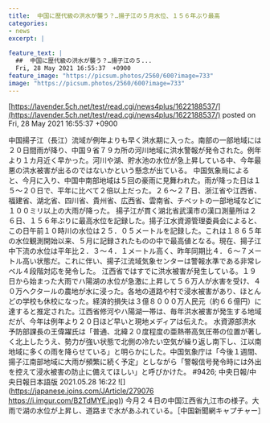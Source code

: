 ```yaml
---
title:  中国に歴代級の洪水が襲う？…揚子江の５月水位、１５６年ぶり最高   
categories:
- news
excerpt: |
  
feature_text: |
  ##  中国に歴代級の洪水が襲う？…揚子江の５...
  Fri, 28 May 2021 16:55:37  +0900
feature_image: "https://picsum.photos/2560/600?image=733"
image: "https://picsum.photos/2560/600?image=733"
---
```


[https://lavender.5ch.net/test/read.cgi/news4plus/1622188537/](https://lavender.5ch.net/test/read.cgi/news4plus/1622188537/)
posted on Fri, 28 May 2021 16:55:37  +0900

<!--more-->

中国揚子江（長江）流域が例年よりも早く洪水期に入った。南部の一部地域には２０日間雨が降り、中国９省７９カ所の河川地域に洪水警報が発令された。例年より１カ月近く早かった。河川や湖、貯水池の水位が急上昇している中、今年最悪の洪水被害が出るのではないかという懸念が出ている。 中国気象局によると、今月に入り、中国中南部地域は５回の豪雨に見舞われた。雨が降った日は１５〜２０日で、平年に比べて２倍以上だった。２６〜２７日、浙江省や江西省、福建省、湖北省、四川省、貴州省、広西省、雲南省、チベットの一部地域などに１００ミリ以上の大雨が降った。 揚子江が貫く湖北省武漢市の漢口測量所は２６日、１５６年ぶりに最高水位を記録した。揚子江水資源管理委員会によると、この日午前１０時川の水位は２５．０５メートルを記録した。これは１８６５年の水位観測開始以来、５月に記録されたものの中で最高値となる。現在、揚子江中下流の水位は平年比２．３〜４．１メートル高く、昨年同期比４．６〜７メートル高い状態だ。これに伴い、揚子江流域気象センターは警報水準である非常レベル４段階対応を発令した。 江西省ではすでに洪水被害が発生している。１９日から始まった大雨でハ陽湖の水位が急激に上昇して５６万人が水害を受け、４０万ヘクタールの農地が水に浸った。各地の道路や村で浸水被害があり、ほとんどの学校も休校になった。経済的損失は３億８０００万人民元（約６６億円）に達すると推定された。江西省修河やハ陽湖一帯は、毎年洪水被害が発生する地域だが、今年は例年より２０日ほど早いと現地メディアは伝えた。 水資源部洪水予防部課長の王偉躍氏は「普通、北緯２０度程度の亜熱帯高気圧帯の位置が著しく北上したうえ、勢力が強い状態で北側の冷たい空気が繰り返し南下し、江以南地域に多くの雨を降らせている」と明らかにした。中国気象庁は「今後１週間、揚子江南部地域に大雨が頻繁に続く予定」としながら「警報信号発令時には外出を控えて浸水被害の防止に備えてほしい」と呼びかけた。 #9426; 中央日報/中央日報日本語版 2021.05.28 16:22 ![](https://japanese.joins.com/JArticle/279076 [https://i.imgur.com/B2TdMYE.jpg)](https://i.imgur.com/B2TdMYE.jpg)) 今月２４日の中国江西省九江市の様子。大雨で湖の水位が上昇し、道路まで水があふれている。［中国新聞網キャプチャー］
